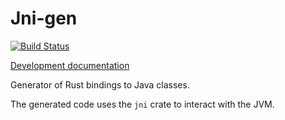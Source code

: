 Jni-gen
=======

[![Build Status][build_badge]][build_status]

[Development documentation][documentation]

Generator of Rust bindings to Java classes.

The generated code uses the `jni` crate to interact with the JVM.

[build_badge]: https://travis-ci.org/viperproject/jni-gen.svg
[build_status]: https://travis-ci.org/viperproject/jni-gen
[documentation]: https://viperproject.github.io/prusti-dev/jni_gen/
